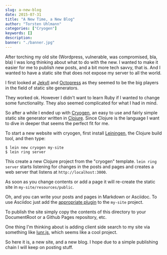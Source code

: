 ```yaml
---
slug: a-new-blog
date: 2015-07-31
title: "A New Time, a New Blog"
author: "Torsten Uhlmann"
categories: ["Cryogen"]
keywords: []
description:
banner: "./banner.jpg"
---
```


After torching my old site
(Wordpress, vulnerable, was compromised, bla, bla)
I was long thinking about what to do with the new.
I wanted to make it easier for me to publish new posts, and a bit
more tech savvy, that is. And I wanted to have a static site
that does not expose my server to all the world.

I first looked at [Jekyll](http://jekyllrb.com/) and
[Octopress](http://octopress.org/) as they seemed to be the big
players in the field of static site generators.

They worked ok. However I didn't want to learn Ruby if I wanted
to change some functionality. They also seemed complicated for
what I had in mind.

So after a while I ended up with [Cryogen](http://cryogenweb.org/),
an easy to use and fairly simple static site generator written
in [Clojure](http://clojure.org/). Since Clojure is the language
I want to dive in deeper that seems the perfect fit for me.

To start a new website with cryogen, first install [Leiningen](http://leiningen.org/),
the Clojure build tool, and then type:

```
$ lein new cryogen my-site
$ lein ring server
```

This create a new Clojure project from the "cryogen" template.
`lein ring server` starts listening for changes in the posts and pages and
creates a web server that listens at `http://localhost:3000`.

As soon as you change contents or add a page it will re-create the static site in
`my-site/resources/public`.

Oh, and you can write your posts and pages in Markdown or Asciidoc. To use Asciidoc just
add the [appropriate plugin](https://github.com/cryogen-project/cryogen-asciidoc) to the `my-site` project.

To publish the site simply copy the contents of this directory to your DocumentRoot
or a Github Pages repository, etc.

One thing I'm thinking about is adding client side search to my site via
something like [lunr.js](http://lunrjs.com/), which seems like a cool
project.

So here it is, a new site, and a new blog. I hope due to a simple publishing chain
I will keep on posting stuff.

